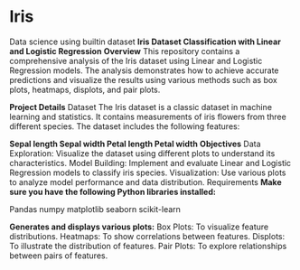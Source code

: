 # Iris
Data science using builtin dataset
**Iris Dataset Classification with Linear and Logistic Regression**
**Overview**
This repository contains a comprehensive analysis of the Iris dataset using Linear and Logistic Regression models. The analysis demonstrates how to achieve accurate predictions and visualize the results using various methods such as box plots, heatmaps, displots, and pair plots.

**Project Details**
Dataset
The Iris dataset is a classic dataset in machine learning and statistics. It contains measurements of iris flowers from three different species. The dataset includes the following features:

**Sepal length
Sepal width
Petal length
Petal width**
**Objectives**
Data Exploration: Visualize the dataset using different plots to understand its characteristics.
Model Building: Implement and evaluate Linear and Logistic Regression models to classify iris species.
Visualization: Use various plots to analyze model performance and data distribution.
Requirements
**Make sure you have the following Python libraries installed:**

Pandas
numpy
matplotlib
seaborn
scikit-learn

**Generates and displays various plots:**
Box Plots: To visualize feature distributions.
Heatmaps: To show correlations between features.
Displots: To illustrate the distribution of features.
Pair Plots: To explore relationships between pairs of features.
